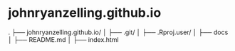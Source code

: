 # johnryanzelling.github.io

.
├── johnryanzelling.github.io/
│   ├── .git/
│   ├── .Rproj.user/
│   ├── docs
│       ├── README.md
│   ├── index.html